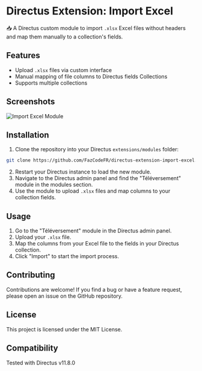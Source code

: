 # Directus Extension: Import Excel

📥 A Directus custom module to import `.xlsx` Excel files without headers and map them manually to a collection's fields.

## Features

- Upload `.xlsx` files via custom interface
- Manual mapping of file columns to Directus fields Collections
- Supports multiple collections


## Screenshots
![Import Excel Module](https://raw.githubusercontent.com/FazCodeFR/directus-extension-import-excel/Screenshot_1.jpg)

## Installation

1. Clone the repository into your Directus `extensions/modules` folder:

```bash
git clone https://github.com/FazCodeFR/directus-extension-import-excel.git ./extensions/televersement
```

2. Restart your Directus instance to load the new module.
3. Navigate to the Directus admin panel and find the "Téléversement" module in the modules section.
5. Use the module to upload `.xlsx` files and map columns to your collection fields.
## Usage
1. Go to the "Téléversement" module in the Directus admin panel.
2. Upload your `.xlsx` file.
3. Map the columns from your Excel file to the fields in your Directus collection.
4. Click "Import" to start the import process.

## Contributing
Contributions are welcome! If you find a bug or have a feature request, please open an issue on the GitHub repository.

## License
This project is licensed under the MIT License.



## Compatibility
Tested with Directus v11.8.0